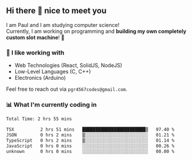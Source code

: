 ## Hi there 👋 nice to meet you

I am Paul and I am studying computer science!  
Currently, I am working on programming and **building my own completely custom slot machine**! 🎰

### 🔭 I like working with
- Web Technologies (React, SolidJS, NodeJS)
- Low-Level Languages (C, C++)
- Electronics (Arduino)

Feel free to reach out via `pgr4567codes@gmail.com`.

### 📊 What I'm currently coding in
<!--START_SECTION:waka-->

```txt
Total Time: 2 hrs 55 mins

TSX          2 hrs 51 mins   ████████████████████████▒   97.40 %
JSON         0 hrs 2 mins    ▒░░░░░░░░░░░░░░░░░░░░░░░░   01.21 %
TypeScript   0 hrs 2 mins    ▒░░░░░░░░░░░░░░░░░░░░░░░░   01.14 %
JavaScript   0 hrs 0 mins    ░░░░░░░░░░░░░░░░░░░░░░░░░   00.26 %
unknown      0 hrs 0 mins    ░░░░░░░░░░░░░░░░░░░░░░░░░   00.00 %
```

<!--END_SECTION:waka-->

